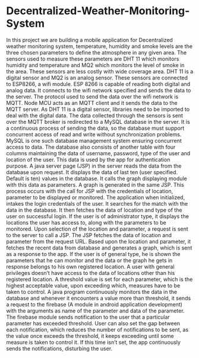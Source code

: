 # Decentralized-Weather-Monitoring-System
In this project we are building a mobile application for Decentralized weather monitoring system, temperature, humidity and smoke levels are the three chosen parameters to define the atmosphere in any given area. The sensors used to measure these parameters are DHT 11 which monitors humidity and temperature and MQ2 which monitors the level of smoke in the area. These sensors are less costly with wide coverage area. DHT 11 is a digital sensor and MQ2 is an analog sensor. These sensors are connected to ESP8266, a wifi module. ESP 8266 is capable of reading both digital and analog data. It connects to the wifi network specified and sends the data to the server. The protocol used to send the data over the wifi network is MQTT. Node MCU acts as an MQTT client and it sends the data to the MQTT server. As DHT 11 is a digital sensor, libraries need to be imported to deal with the digital data. The data collected through the sensors is sent over the MQTT broker is redirected to a MySQL database in the server. It is a continuous process of sending the data, so the database must support concurrent access of read and write without synchronization problems. MySQL is one such database management system ensuring concurrent access to data. The database also consists of another table with four columns maintaining the data of username, password, type of the user and location of the user. This data is used by the app for authentication purpose. 
A java server page (JSP) in the server reads the data from the database upon request. It displays the data of last ten (user specified. Default is ten) values in the database. It calls the graph displaying module with this data as parameters. A graph is generated in the same JSP. This process occurs with the call for JSP with the credentials of location, parameter to be displayed or monitored.
The application when initialized, intakes the login credentials of the user. It searches for the match with the data in the database. It then fetches the data of location and type of the user on successful login. If the user is of administrator type, it displays the locations the user has access to, along with the parameters to be monitored. Upon selection of the location and parameter, a request is sent to the server to call a JSP. The JSP fetches the data of location and parameter from the request URL. Based upon the location and parameter, it fetches the recent data from database and generates a graph, which is sent as a response to the app. If the user is of general type, he is shown the parameters that he can monitor and the data or the graph he gets in response belongs to his own registered location. A user with general privileges doesn’t have access to the data of locations other than his registered location. 
A threshold value is set for each parameter, which is the highest acceptable value, upon exceeding which, measures have to be taken to control. A java program continuously monitors the data in the database and whenever it encounters a value more than threshold, it sends a request to the firebase (A module in android application development) with the arguments as name of the parameter and data of the parameter. The firebase module sends notification to the user that a particular parameter has exceeded threshold. User can also set the gap between each notification, which reduces the number of notifications to be sent, as the value once exceeds the threshold, it keeps exceeding until some measure is taken to control it. If this time isn’t set, the app continuously sends the notifications, disturbing the user. 
